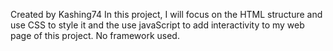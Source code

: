 Created by Kashing74
In this project, I will focus on the HTML structure and use CSS to style it and the use javaScript to add interactivity to my web page of this project. No framework used. 